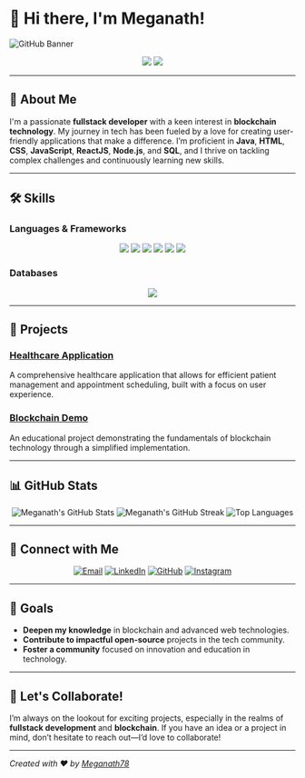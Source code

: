 # 👋 Hi there, I'm **Meganath**!

![GitHub Banner](https://miro.medium.com/v2/resize:fit:807/1*O9pYXOq8roaoJsVzBdH_OQ.jpeg)

<p align="center">
  <img src="https://img.shields.io/badge/Fullstack%20Developer-%231A1A1A.svg?style=for-the-badge&logo=frontenddeveloper&logoColor=white"/>
  <img src="https://img.shields.io/badge/Blockchain%20Enthusiast-%23333.svg?style=for-the-badge&logo=blockchain&logoColor=white"/>
</p>

---

## 🔱 About Me

I'm a passionate **fullstack developer** with a keen interest in **blockchain technology**. My journey in tech has been fueled by a love for creating user-friendly applications that make a difference. I’m proficient in **Java**, **HTML**, **CSS**, **JavaScript**, **ReactJS**, **Node.js**, and **SQL**, and I thrive on tackling complex challenges and continuously learning new skills.

---

## 🛠️ Skills

### Languages & Frameworks
<p align="center">
  <img src="https://img.shields.io/badge/Java-%23E34F26.svg?style=for-the-badge&logo=java&logoColor=white" />
  <img src="https://img.shields.io/badge/HTML-%23E34F26.svg?style=for-the-badge&logo=html5&logoColor=white" />
  <img src="https://img.shields.io/badge/CSS-%231572B6.svg?style=for-the-badge&logo=css3&logoColor=white" />
  <img src="https://img.shields.io/badge/JavaScript-%23F7DF1E.svg?style=for-the-badge&logo=javascript&logoColor=black" />
  <img src="https://img.shields.io/badge/ReactJS-%2361DAFB.svg?style=for-the-badge&logo=react&logoColor=black" />
  <img src="https://img.shields.io/badge/Node.js-%23339933.svg?style=for-the-badge&logo=nodedotjs&logoColor=white" />
</p>

### Databases
<p align="center">
  <img src="https://img.shields.io/badge/SQL-%23476DBE.svg?style=for-the-badge&logo=sql&logoColor=white" />
</p>

---

## 🌟 Projects

### **[Healthcare Application](https://github.com/Meganath78/healthcare-app)**
A comprehensive healthcare application that allows for efficient patient management and appointment scheduling, built with a focus on user experience.

### **[Blockchain Demo](https://github.com/Meganath78/blockchain-demo)**
An educational project demonstrating the fundamentals of blockchain technology through a simplified implementation.

---

## 📊 GitHub Stats
<p align="center">
  <img src="https://github-readme-stats.vercel.app/api?username=Meganath78&show_icons=true&theme=radical" alt="Meganath's GitHub Stats" />
  <img src="https://github-readme-streak-stats.herokuapp.com/?user=Meganath78&theme=radical" alt="Meganath's GitHub Streak" />
  <img src="https://github-readme-stats.vercel.app/api/top-langs/?username=Meganath78&layout=compact&theme=radical" alt="Top Languages" />
</p>

---

## 🤝 Connect with Me

<p align="center">
  <a href="mailto:meganath31704@gmail.com"><img src="https://img.shields.io/badge/Email-%23D14836.svg?style=for-the-badge&logo=gmail&logoColor=white" alt="Email"></a>
  <a href="https://www.linkedin.com/in/meganath-m-508685259"><img src="https://img.shields.io/badge/LinkedIn-%230A66C2.svg?style=for-the-badge&logo=linkedin&logoColor=white" alt="LinkedIn"></a>
  <a href="https://github.com/Meganath78"><img src="https://img.shields.io/badge/GitHub-%2312100E.svg?style=for-the-badge&logo=github&logoColor=white" alt="GitHub"></a>
  <a href="https://www.instagram.com/your_instagram_handle"><img src="https://img.shields.io/badge/Instagram-%23E4405F.svg?style=for-the-badge&logo=instagram&logoColor=white" alt="Instagram"></a>
</p>

---

## 🎯 Goals

- **Deepen my knowledge** in blockchain and advanced web technologies.
- **Contribute to impactful open-source** projects in the tech community.
- **Foster a community** focused on innovation and education in technology.

---

## 💬 Let's Collaborate!
I’m always on the lookout for exciting projects, especially in the realms of **fullstack development** and **blockchain**. If you have an idea or a project in mind, don’t hesitate to reach out—I’d love to collaborate!

---

*Created with ❤️ by [Meganath78](https://github.com/Meganath78)*
